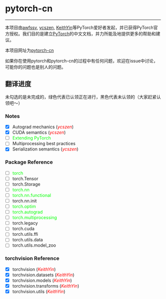 # pytorch-cn

---

本项目由[awfssv](https://github.com/awfssv), [ycszen](https://github.com/ycszen), [KeithYin](https://github.com/KeithYin)等PyTorch爱好者发起，并已获得PyTorch官方授权。我们目的是建立[PyTorch](http://pytorch.org/docs/)的中文文档，并力所能及地提供更多的帮助和建议。

本项目网址为[pytorch-cn]()

如果你在使用pytorch和pytorch-cn的过程中有任何问题，欢迎在issue中讨论，可能你的问题也是别人的问题。

## 翻译进度
未勾选的是未完成的，绿色代表已认领正在进行，黑色代表未认领的（大家赶紧认领吧～）
### Notes
- [x] Autograd mechanics (<font color=#FF0000>*ycszen*</font>)
- [x] CUDA semantics (<font color=#FF0000>*ycszen*</font>)
- [ ] <font color=#00FF00>Extending PyTorch</font>
- [ ] Multiprocessing best practices
- [x] Serialization semantics (<font color=#FF0000>*ycszen*</font>)

### Package Reference
- [ ] <font color=#00FF00>torch</font>
- [ ] torch.Tensor
- [ ] torch.Storage
- [ ] <font color=#00FF00>torch.nn</font>
- [ ] <font color=#00FF00>torch.nn.functional</font>
- [ ] torch.nn.init
- [ ] <font color=#00FF00>torch.optim</font>
- [ ] <font color=#00FF00>torch.autograd</font>
- [ ] <font color=#00FF00>torch.multiprocessing</font>
- [ ] torch.legacy
- [ ] torch.cuda
- [ ] torch.utils.ffi
- [ ] torch.utils.data
- [ ] torch.utils.model_zoo

### torchvision Reference
- [x] torchvision (<font color=#FF0000>*KeithYin*</font>)
- [x] torchvision.datasets (<font color=#FF0000>*KeithYin*</font>)
- [x] torchvision.models (<font color=#FF0000>*KeithYin*</font>)
- [x] torchvision.transforms (<font color=#FF0000>*KeithYin*</font>)
- [x] torchvision.utils (<font color=#FF0000>*KeithYin*</font>)
